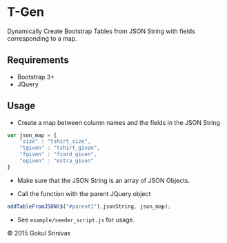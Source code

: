# T-Gen

Dynamically Create Bootstrap Tables from JSON String with fields corresponding to a map.

## Requirements

* Bootstrap 3+
* JQuery

## Usage

* Create a map between column names and the fields in the JSON String

```js
var json_map = {
	"size" : "tshirt_size",
	"tgiven" : "tshirt_given",
	"fgiven" : "fcard_given",
	"egiven" : "extra_given"
}
```

* Make sure that the JSON String is an array of JSON Objects.

* Call the function with the parent JQuery object

```js
addTableFromJSON($("#parent1"),jsonString, json_map);
```

* See `example/seeder_script.js` for usage.

:copyright: 2015 Gokul Srinivas